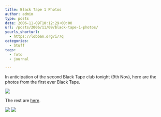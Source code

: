 ```yaml
---
title: Black Tape 1 Photos
author: admin
type: posts
date: 2006-11-09T10:12:29+00:00
url: /posts/2006/11/09/black-tape-1-photos/
yourls_shorturl:
  - https://lobban.org/i/7q
categories:
  - Stuff
tags:
  - foto
  - journal

---
```

In anticipation of the second Black Tape club tonight (9th Nov), here are the photos from the first ever Black Tape.

![][1]

The rest are <a href="http://flickr.com/photos/nonimage/sets/72157594345748430/" target="_blank">here</a>. 

<div class="feedflare">
  <a href="http://feeds.feedburner.com/~f/nonimage?a=4vj7n0JY"><img src="https://feeds.feedburner.com/~f/nonimage?i=4vj7n0JY" /></a> <a href="http://feeds.feedburner.com/~f/nonimage?a=qcqz2HGK"><img src="https://feeds.feedburner.com/~f/nonimage?i=qcqz2HGK" /></a>
</div>

 [1]: https://lobban.org/wp-content/uploads/2011/06/279381350_6476730bfe_m.jpg